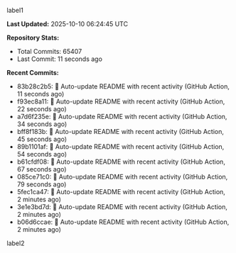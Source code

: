 
label1 
<!-- ACTIVITY_START -->
**Last Updated:** 2025-10-10 06:24:45 UTC

**Repository Stats:**
- Total Commits: 65407
- Last Commit: 11 seconds ago

**Recent Commits:**
- 83b28c2b5: 🤖 Auto-update README with recent activity (GitHub Action, 11 seconds ago)
- f93ec8a11: 🤖 Auto-update README with recent activity (GitHub Action, 22 seconds ago)
- a7d6f235e: 🤖 Auto-update README with recent activity (GitHub Action, 34 seconds ago)
- bff8f183b: 🤖 Auto-update README with recent activity (GitHub Action, 45 seconds ago)
- 89b1101af: 🤖 Auto-update README with recent activity (GitHub Action, 54 seconds ago)
- b61cfdf08: 🤖 Auto-update README with recent activity (GitHub Action, 67 seconds ago)
- 085ce71c0: 🤖 Auto-update README with recent activity (GitHub Action, 79 seconds ago)
- 5fec1ca47: 🤖 Auto-update README with recent activity (GitHub Action, 2 minutes ago)
- 3e1e3bd7d: 🤖 Auto-update README with recent activity (GitHub Action, 2 minutes ago)
- b06d6ccae: 🤖 Auto-update README with recent activity (GitHub Action, 2 minutes ago)
<!-- ACTIVITY_END -->

label2
